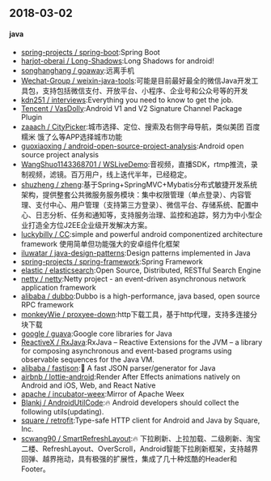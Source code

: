 ## 2018-03-02

#### java
* [spring-projects / spring-boot](https://github.com/spring-projects/spring-boot):Spring Boot
* [harjot-oberai / Long-Shadows](https://github.com/harjot-oberai/Long-Shadows):Long Shadows for android!
* [songhanghang / goaway](https://github.com/songhanghang/goaway):远离手机
* [Wechat-Group / weixin-java-tools](https://github.com/Wechat-Group/weixin-java-tools):可能是目前最好最全的微信Java开发工具包，支持包括微信支付、开放平台、小程序、企业号和公众号等的开发
* [kdn251 / interviews](https://github.com/kdn251/interviews):Everything you need to know to get the job.
* [Tencent / VasDolly](https://github.com/Tencent/VasDolly):Android V1 and V2 Signature Channel Package Plugin
* [zaaach / CityPicker](https://github.com/zaaach/CityPicker):城市选择、定位、搜索及右侧字母导航，类似美团 百度糯米 饿了么等APP选择城市功能
* [guoxiaoxing / android-open-source-project-analysis](https://github.com/guoxiaoxing/android-open-source-project-analysis):Android open source project analysis
* [WangShuo1143368701 / WSLiveDemo](https://github.com/WangShuo1143368701/WSLiveDemo):音视频，直播SDK，rtmp推流，录制视频，滤镜。百万用户，线上迭代半年，已经稳定。
* [shuzheng / zheng](https://github.com/shuzheng/zheng):基于Spring+SpringMVC+Mybatis分布式敏捷开发系统架构，提供整套公共微服务服务模块：集中权限管理（单点登录）、内容管理、支付中心、用户管理（支持第三方登录）、微信平台、存储系统、配置中心、日志分析、任务和通知等，支持服务治理、监控和追踪，努力为中小型企业打造全方位J2EE企业级开发解决方案。
* [luckybilly / CC](https://github.com/luckybilly/CC):simple and powerful android componentized architecture framework 使用简单但功能强大的安卓组件化框架
* [iluwatar / java-design-patterns](https://github.com/iluwatar/java-design-patterns):Design patterns implemented in Java
* [spring-projects / spring-framework](https://github.com/spring-projects/spring-framework):Spring Framework
* [elastic / elasticsearch](https://github.com/elastic/elasticsearch):Open Source, Distributed, RESTful Search Engine
* [netty / netty](https://github.com/netty/netty):Netty project - an event-driven asynchronous network application framework
* [alibaba / dubbo](https://github.com/alibaba/dubbo):Dubbo is a high-performance, java based, open source RPC framework
* [monkeyWie / proxyee-down](https://github.com/monkeyWie/proxyee-down):http下载工具，基于http代理，支持多连接分块下载
* [google / guava](https://github.com/google/guava):Google core libraries for Java
* [ReactiveX / RxJava](https://github.com/ReactiveX/RxJava):RxJava – Reactive Extensions for the JVM – a library for composing asynchronous and event-based programs using observable sequences for the Java VM.
* [alibaba / fastjson](https://github.com/alibaba/fastjson):🚄 A fast JSON parser/generator for Java
* [airbnb / lottie-android](https://github.com/airbnb/lottie-android):Render After Effects animations natively on Android and iOS, Web, and React Native
* [apache / incubator-weex](https://github.com/apache/incubator-weex):Mirror of Apache Weex
* [Blankj / AndroidUtilCode](https://github.com/Blankj/AndroidUtilCode):🔥 Android developers should collect the following utils(updating).
* [square / retrofit](https://github.com/square/retrofit):Type-safe HTTP client for Android and Java by Square, Inc.
* [scwang90 / SmartRefreshLayout](https://github.com/scwang90/SmartRefreshLayout):🔥 下拉刷新、上拉加载、二级刷新、淘宝二楼、RefreshLayout、OverScroll，Android智能下拉刷新框架，支持越界回弹、越界拖动，具有极强的扩展性，集成了几十种炫酷的Header和 Footer。
